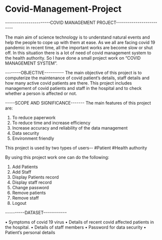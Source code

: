 # Covid-Management-Project
-----------------------COVID MANAGEMENT PROJECT-------------------------

The main aim of science technology is to understand natural events and help the 
people to cope up with them at ease. As we all are facing covid 19 pandemic in 
recent time, all the important works are become slow or shut off. In this situation 
there is a lot of need of covid management system to the health authority. So I 
have done a small project work on “COVID MANAGEMENT SYSTEM”.

--------OBJECTIVE----------
The main objective of this project is to computerize the maintenance of covid 
patient’s details, staff details and how many active covid patients are there. 
This project includes management of covid patients and staff in the hospital 
and to check whether a person is affected or not.

-----SCOPE AND SIGNIFICANCE-------
The main features of this project are:
1) To reduce paperwork
2) To reduce time and increase efficiency
3) Increase accuracy and reliability of the data management
4) Data security
5) Environment friendly
   
This project is used by two types of users--
#Patient
#Health authority

By using this project work one can do the following:
1. Add Patients
2. Add Staff
3. Display Patients record
4. Display staff record
5. Change password
6. Remove patients
7. Remove staff
8. Logout

----------DATASET------------

• Symptoms of covid 19 virus
• Details of recent covid affected patients in the hospital.
• Details of staff members
• Password for data security
• Patient’s personal details

